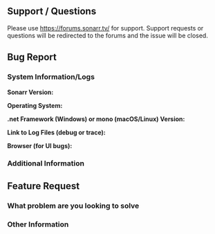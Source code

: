 <!--
Before opening a new issue, please ensure:
- You use the forums for support/questions
- You search for existing bugs/feature requests
-->

## Support / Questions

Please use https://forums.sonarr.tv/ for support. Support requests or questions will be redirected to the forums and the issue will be closed.

## Bug Report

### System Information/Logs

**Sonarr Version:**

**Operating System:**

**.net Framework (Windows) or mono (macOS/Linux) Version:**

**Link to Log Files (debug or trace):**

**Browser (for UI bugs):**

### Additional Information

## Feature Request

### What problem are you looking to solve

### Other Information

